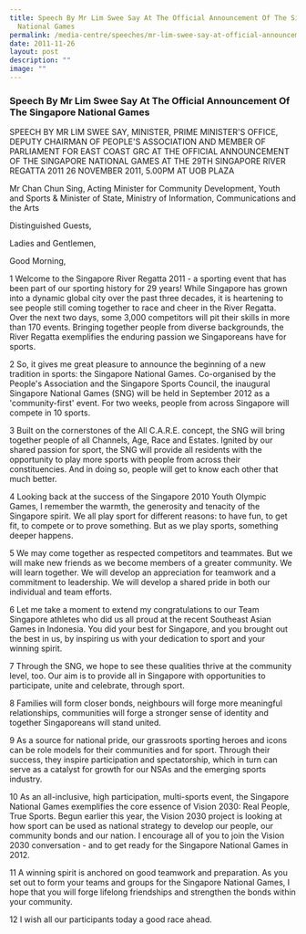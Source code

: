 ```yaml
---
title: Speech By Mr Lim Swee Say At The Official Announcement Of The Singapore
  National Games
permalink: /media-centre/speeches/mr-lim-swee-say-at-official-announcement-of-the-singapore-national-games/
date: 2011-11-26
layout: post
description: ""
image: ""
---
```

### **Speech By Mr Lim Swee Say At The Official Announcement Of The Singapore National Games**

SPEECH BY MR LIM SWEE SAY, MINISTER, PRIME MINISTER'S OFFICE, DEPUTY CHAIRMAN OF PEOPLE'S ASSOCIATION AND MEMBER OF PARLIAMENT FOR EAST COAST GRC AT THE OFFICIAL ANNOUNCEMENT OF THE SINGAPORE NATIONAL GAMES AT THE 29TH SINGAPORE RIVER REGATTA 2011
26 NOVEMBER 2011, 5.00PM AT UOB PLAZA

Mr Chan Chun Sing, Acting Minister for Community Development, Youth and Sports & Minister of State, Ministry of Information, Communications and the Arts

Distinguished Guests,

Ladies and Gentlemen,

Good Morning,

1 Welcome to the Singapore River Regatta 2011 - a sporting event that has been part of our sporting history for 29 years! While Singapore has grown into a dynamic global city over the past three decades, it is heartening to see people still coming together to race and cheer in the River Regatta. Over the next two days, some 3,000 competitors will pit their skills in more than 170 events. Bringing together people from diverse backgrounds, the River Regatta exemplifies the enduring passion we Singaporeans have for sports.

2 So, it gives me great pleasure to announce the beginning of a new tradition in sports: the Singapore National Games. Co-organised by the People's Association and the Singapore Sports Council, the inaugural Singapore National Games (SNG) will be held in September 2012 as a 'community-first' event. For two weeks, people from across Singapore will compete in 10 sports.

3 Built on the cornerstones of the All C.A.R.E. concept, the SNG will bring together people of all Channels, Age, Race and Estates. Ignited by our shared passion for sport, the SNG will provide all residents with the opportunity to play more sports with people from across their constituencies. And in doing so, people will get to know each other that much better.

4 Looking back at the success of the Singapore 2010 Youth Olympic Games, I remember the warmth, the generosity and tenacity of the Singapore spirit. We all play sport for different reasons: to have fun, to get fit, to compete or to prove something. But as we play sports, something deeper happens.

5 We may come together as respected competitors and teammates. But we will make new friends as we become members of a greater community. We will learn together. We will develop an appreciation for teamwork and a commitment to leadership. We will develop a shared pride in both our individual and team efforts.

6 Let me take a moment to extend my congratulations to our Team Singapore athletes who did us all proud at the recent Southeast Asian Games in Indonesia. You did your best for Singapore, and you brought out the best in us, by inspiring us with your dedication to sport and your winning spirit.

7 Through the SNG, we hope to see these qualities thrive at the community level, too. Our aim is to provide all in Singapore with opportunities to participate, unite and celebrate, through sport.

8 Families will form closer bonds, neighbours will forge more meaningful relationships, communities will forge a stronger sense of identity and together Singaporeans will stand united.

9 As a source for national pride, our grassroots sporting heroes and icons can be role models for their communities and for sport. Through their success, they inspire participation and spectatorship, which in turn can serve as a catalyst for growth for our NSAs and the emerging sports industry.

10 As an all-inclusive, high participation, multi-sports event, the Singapore National Games exemplifies the core essence of Vision 2030: Real People, True Sports. Begun earlier this year, the Vision 2030 project is looking at how sport can be used as national strategy to develop our people, our community bonds and our nation. I encourage all of you to join the Vision 2030 conversation - and to get ready for the Singapore National Games in 2012.

11 A winning spirit is anchored on good teamwork and preparation. As you set out to form your teams and groups for the Singapore National Games, I hope that you will forge lifelong friendships and strengthen the bonds within your community.

12 I wish all our participants today a good race ahead.